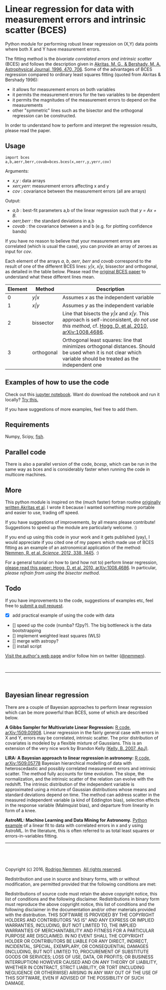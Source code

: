 Linear regression for data with measurement errors and intrinsic scatter (BCES)
==========

Python module for performing robust linear regression on (X,Y) data points where both X and Y have measurement errors. 

The fitting method is the *bivariate correlated errors and intrinsic scatter* (BCES) and follows the description given in [Akritas, M. G., & Bershady, M. A. Astrophysical Journal, 1996, 470, 706](http://labs.adsabs.harvard.edu/adsabs/abs/1996ApJ...470..706A/). Some of the advantages of BCES regression compared to ordinary least squares fitting (quoted from Akritas & Bershady 1996):

* it allows for measurement errors on both variables
* it permits the measurement errors for the two variables to be dependent
* it permits the magnitudes of the measurement errors to depend on the measurements
* other "symmetric" lines such as the bisector and the orthogonal regression can be constructed.

In order to understand how to perform and interpret the regression results, please read the paper. 

## Usage 

	import bces
	a,b,aerr,berr,covab=bces.bces(x,xerr,y,yerr,cov)

Arguments:

- *x,y* : data arrays
- *xerr,yerr*: measurement errors affecting x and y
- *cov* : covariance between the measurement errors
(all are arrays)

Output:

- *a,b* : best-fit parameters a,b of the linear regression such that *y = Ax + B*. 
- *aerr,berr* : the standard deviations in a,b
- *covab* : the covariance between a and b (e.g. for plotting confidence bands)

If you have no reason to believe that your measurement errors are correlated (which is usual the case), you can provide an array of zeroes as input for *cov*.

Each element of the arrays *a*, *b*, *aerr*, *berr* and *covab* correspond to the result of one of the different BCES lines: *y|x*, *x|y*, bissector and orthogonal, as detailed in the table below. Please read the [original BCES paper](http://labs.adsabs.harvard.edu/adsabs/abs/1996ApJ...470..706A/) to understand what these different lines mean.


| Element  | Method  |  Description |
|---|---| --- |
| 0  | *y\|x*  | Assumes *x* as the independent variable |
| 1  |  *x\|y* | Assumes *y* as the independent variable |
| 2  | bissector  | Line that bisects the *y\|x* and *x\|y*. This approach is self-inconsistent, *do not use this method*, cf. [Hogg, D. et al. 2010, arXiv:1008.4686](http://labs.adsabs.harvard.edu/adsabs/abs/2010arXiv1008.4686H/). |
| 3  | orthogonal  | Orthogonal least squares: line that minimizes orthogonal distances. Should be used when it is not clear which variable should be treated as the independent one |

## Examples of how to use the code

Check out this [jupyter notebook](https://github.com/rsnemmen/BCES/blob/master/misc%20howto%20bces.ipynb). Want do download the notebook and run it locally? [Try this.](https://github.com/takluyver/nbopen)

If you have suggestions of more examples, feel free to add them.

## Requirements

Numpy, Scipy, [fish](https://pypi.python.org/pypi/fish/). 

## Parallel code

There is also a parallel version of the code, *bcesp*, which can be run in the same way as bces and is considerably faster when running the code in multicore machines.


## More

This python module is inspired on the (much faster) fortran routine [originally written Akritas et al](http://www.astro.wisc.edu/%7Emab/archive/stats/stats.html). I wrote it because I wanted something more portable and easier to use, trading off speed. 

If you have suggestions of improvements, by all means please contribute! Suggestions to speed up the module are particularly welcome. :)

If you end up using this code in your work and it gets published (yay), I would appreciate if you cited one of my papers which made use of BCES fitting as an example of an astronomical application of the method: [Nemmen, R. et al. *Science*, 2012, 338, 1445](http://labs.adsabs.harvard.edu/adsabs/abs/2012Sci...338.1445N/). :)

For a general tutorial on how to (and how not to) perform linear regression, [please read this paper: Hogg, D. et al. 2010, arXiv:1008.4686](http://labs.adsabs.harvard.edu/adsabs/abs/2010arXiv1008.4686H/). In particular, *please refrain from using the bisector method*.


## Todo

If you have improvements to the code, suggestions of examples etc, feel free to [submit a pull request](https://guides.github.com/activities/contributing-to-open-source/).

* [x] add practical example of using the code with data
* [] speed up the code (numba? f2py?). The big bottleneck is the data bootstrapping
* [] implement weighted least squares (WLS)
* [] merge with astropy?
* [] install script

[Visit the author's web page](http://rodrigonemmen.com/) and/or follow him on twitter ([@nemmen](https://twitter.com/nemmen)).

&nbsp;

---

&nbsp;


## Bayesian linear regression

There are a couple of Bayesian approaches to perform linear regression which can be more powerful than BCES, some of which are described below.

**A Gibbs Sampler for Multivariate Linear Regression:** 
[R code](https://github.com/abmantz/lrgs), [arXiv:1509.00908](http://arxiv.org/abs/1509.00908).
Linear regression in the fairly general case with errors in X and Y, errors may be correlated, intrinsic scatter. The prior distribution of covariates is modeled by a flexible mixture of Gaussians. This is an extension of the very nice work by Brandon Kelly [(Kelly, B. 2007, ApJ)](http://labs.adsabs.harvard.edu/adsabs/abs/2007ApJ...665.1489K/).

**LIRA: A Bayesian approach to linear regression in astronomy:** [R code](https://github.com/msereno/lira), [arXiv:1509.05778](http://arxiv.org/abs/1509.05778)
Bayesian hierarchical modelling of data with heteroscedastic and possibly correlated measurement errors and intrinsic scatter. The method fully accounts for time evolution. The slope, the normalization, and the intrinsic scatter of the relation can evolve with the redshift. The intrinsic distribution of the independent variable is approximated using a mixture of Gaussian distributions whose means and standard deviations depend on time. The method can address scatter in the measured independent variable (a kind of Eddington bias), selection effects in the response variable (Malmquist bias), and departure from linearity in form of a knee. 

**AstroML: Machine Learning and Data Mining for Astronomy.**
[Python example](http://www.astroml.org/book_figures/chapter8/fig_total_least_squares.html) of a linear fit to data with correlated errors in x and y using AstroML. In the literature, this is often referred to as total least squares or errors-in-variables fitting.


---


&nbsp;

&nbsp;

Copyright (c) 2016, [Rodrigo Nemmen](http://rodrigonemmen.com).
[All rights reserved](http://opensource.org/licenses/BSD-2-Clause).


Redistribution and use in source and binary forms, with or without modification, are permitted provided that the following conditions are met:

Redistributions of source code must retain the above copyright notice, this list of conditions and the following disclaimer.
Redistributions in binary form must reproduce the above copyright notice, this list of conditions and the following disclaimer in the documentation and/or other materials provided with the distribution.
THIS SOFTWARE IS PROVIDED BY THE COPYRIGHT HOLDERS AND CONTRIBUTORS "AS IS" AND ANY EXPRESS OR IMPLIED WARRANTIES, INCLUDING, BUT NOT LIMITED TO, THE IMPLIED WARRANTIES OF MERCHANTABILITY AND FITNESS FOR A PARTICULAR PURPOSE ARE DISCLAIMED. IN NO EVENT SHALL THE COPYRIGHT HOLDER OR CONTRIBUTORS BE LIABLE FOR ANY DIRECT, INDIRECT, INCIDENTAL, SPECIAL, EXEMPLARY, OR CONSEQUENTIAL DAMAGES (INCLUDING, BUT NOT LIMITED TO, PROCUREMENT OF SUBSTITUTE GOODS OR SERVICES; LOSS OF USE, DATA, OR PROFITS; OR BUSINESS INTERRUPTION) HOWEVER CAUSED AND ON ANY THEORY OF LIABILITY, WHETHER IN CONTRACT, STRICT LIABILITY, OR TORT (INCLUDING NEGLIGENCE OR OTHERWISE) ARISING IN ANY WAY OUT OF THE USE OF THIS SOFTWARE, EVEN IF ADVISED OF THE POSSIBILITY OF SUCH DAMAGE.
